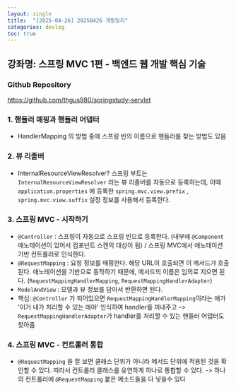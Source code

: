 ```yaml
---
layout: single
title:  "[2025-04-26] 20250426 개발일지"
categories: devlog
toc: true
---
```


## 강좌명: 스프링 MVC 1편 - 백엔드 웹 개발 핵심 기술

### Github Repository
https://github.com/thgus980/springstudy-servlet

### 1. 핸들러 매핑과 핸들러 어댑터
- HandlerMapping 의 방법 중에 스프링 빈의 이름으로 핸들러를 찾는 방법도 있음

### 2. 뷰 리졸버
- InternalResourceViewResolver? 스프링 부트는 `InternalResourceViewResolver` 라는 뷰 리졸버를 자동으로 등록하는데, 이때 `application.properties` 에 등록한 `spring.mvc.view.prefix` , `spring.mvc.view.suffix` 설정 정보를 사용해서 등록한다.

### 3. 스프링 MVC - 시작하기
- `@Controller` : 스프링이 자동으로 스프링 빈으로 등록한다. (내부에 `@Component` 애노테이션이 있어서 컴포넌트 스캔의 대상이 됨) / 스프링 MVC에서 애노테이션 기반 컨트롤러로 인식한다.
- `@RequestMapping` : 요청 정보를 매핑한다. 해당 URL이 호출되면 이 메서드가 호출된다. 애노테이션을 기반으로 동작하기 때문에, 메서드의 이름은 임의로 지으면 된다. (`RequestMappingHandlerMapping`, `RequestMappingHandlerAdapter`)
- `ModelAndView` : 모델과 뷰 정보를 담아서 반환하면 된다.
- 핵심: `@Controller` 가 되어있으면 `RequestMappingHandlerMapping`이라는 애가 '이거 내가 처리할 수 있는 애야' 인식하여 handler를 꺼내주고 -> `RequestMappingHandlerAdapter`가 handler를 처리할 수 있는 핸들러 어댑터도 찾아줌

### 4. 스프링 MVC - 컨트롤러 통합
- `@RequestMapping` 을 잘 보면 클래스 단위가 아니라 메서드 단위에 적용된 것을 확인할 수 있다. 따라서 컨트롤러 클래스를 유연하게 하나로 통합할 수 있다. -> 하나의 컨트롤러에 `@RequestMapping` 붙은 메소드들을 다 넣을수 있다